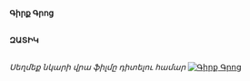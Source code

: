 **Գիրք Գրոց**

\
**ԶԱՏԻԿ**

\
_Սեղմեք նկարի վրա ֆիլմը դիտելու համար_
[![Գիրք Գրոց](https://www.tomsarkgh.am/thumbnails/Photo/bigimage/19/82/08/slug-88219.jpg)](https://www.youtube.com/watch?v=TLDh9oj6TrY)
